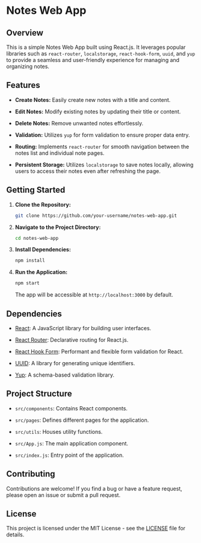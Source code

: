 # Notes Web App

## Overview

This is a simple Notes Web App built using React.js. It leverages popular libraries such as `react-router`, `localstorage`, `react-hook-form`, `uuid`, and `yup` to provide a seamless and user-friendly experience for managing and organizing notes.

## Features

- **Create Notes:** Easily create new notes with a title and content.

- **Edit Notes:** Modify existing notes by updating their title or content.

- **Delete Notes:** Remove unwanted notes effortlessly.

- **Validation:** Utilizes `yup` for form validation to ensure proper data entry.

- **Routing:** Implements `react-router` for smooth navigation between the notes list and individual note pages.

- **Persistent Storage:** Utilizes `localstorage` to save notes locally, allowing users to access their notes even after refreshing the page.

## Getting Started

1. **Clone the Repository:**

   ```bash
   git clone https://github.com/your-username/notes-web-app.git
   ```

2. **Navigate to the Project Directory:**

   ```bash
   cd notes-web-app
   ```

3. **Install Dependencies:**

   ```bash
   npm install
   ```

4. **Run the Application:**

   ```bash
   npm start
   ```

   The app will be accessible at `http://localhost:3000` by default.

## Dependencies

- [React](https://reactjs.org/): A JavaScript library for building user interfaces.

- [React Router](https://reactrouter.com/): Declarative routing for React.js.

- [React Hook Form](https://react-hook-form.com/): Performant and flexible form validation for React.

- [UUID](https://www.npmjs.com/package/uuid): A library for generating unique identifiers.

- [Yup](https://github.com/jquense/yup): A schema-based validation library.

## Project Structure

- `src/components`: Contains React components.

- `src/pages`: Defines different pages for the application.

- `src/utils`: Houses utility functions.

- `src/App.js`: The main application component.

- `src/index.js`: Entry point of the application.

## Contributing

Contributions are welcome! If you find a bug or have a feature request, please open an issue or submit a pull request.

## License

This project is licensed under the MIT License - see the [LICENSE](LICENSE) file for details.